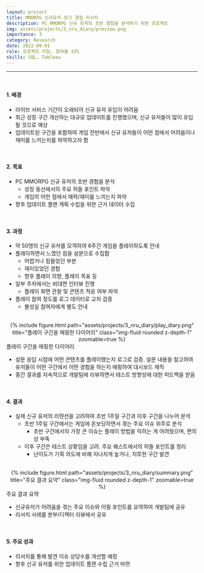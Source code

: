 ```yaml
---
layout: project
title: MMORPG 신규유저 장기 경험 리서치
description: PC MMORPG 신규 유저의 초반 경험을 분석하기 위한 프로젝트
img: assets/projects/3_nru_diary/preview.png
importance: 3
category: Research
date: 2022-09-01
role: 프로젝트 리딩, 참여율 33%
skills: SQL, Tableau
---
```




---
<br>

#### 1. 배경

- 라이브 서비스 기간이 오래되어 신규 유저 유입이 어려움
- 최근 성장 구간 개선하는 대규모 업데이트를 진행했으며, 신규 유저들이 많이 유입될 것으로 예상
- 업데이트된 구간을 포함하여 게임 전반에서 신규 유저들이 어떤 점에서 어려움이나 재미를 느끼는지를 파악하고자 함


<br>

#### 2. 목표

- PC MMORPG 신규 유저의 초반 경험을 분석
    - 성장 동선에서의 주요 허들 포인트 파악
    - 게임의 어떤 점에서 매력/재미를 느끼는지 파악
- 향후 업데이트 플랜 계획 수립을 위한 근거 데이터 수집

<br>

#### 3. 과정

- 약 50명의 신규 유저를 모객하여 6주간 게임을 플레이하도록 안내
- 플레이하면서 느꼈던 점을 설문으로 수집함  
    - 어렵거나 힘들었던 부분
    - 재미있었던 경험
    - 향후 플레이 의향, 플레이 목표 등
- 일부 주차에서는 비대면 인터뷰 진행
    - 플레이 화면 관찰 및 콘텐츠 적응 여부 파악
- 플레이 참여 정도를 로그 데이터로 교차 검증
    - 불성실 참여자에게 별도 안내

<br>

<div class="row">
    <div class="col-sm mt-md-0" style="text-align: center;">
        {% include figure.html path="assets/projects/3_nru_diary/play_diary.png" title="플레이 구간을 매핑한 다이어리" class="img-fluid rounded z-depth-1" zoomable=true %}
    </div>
</div>
<div class="caption">
    플레이 구간을 매핑한 다이어리
</div>

- 설문 응답 시점에 어떤 콘텐츠를 플레이했는지 로그로 검증. 설문 내용을 참고하여 유저들이 어떤 구간에서 어떤 경험을 하는지 매핑하여 대시보드 제작  
- 중간 결과를 지속적으로 개발팀에 리뷰하면서 테스트 방향성에 대한 피드백을 받음

<br>


#### 4. 결과

- 실제 신규 유저의 리텐션을 고려하여 초반 1주일 구간과 이후 구간을 나누어 분석  
  - 초반 1주일 구간에서는 게임에 온보딩하면서 겪는 주요 이슈 위주로 분석
    - 초반 구간에서의 가장 큰 이슈는 플레이 방법을 익히는 게 어려웠으며, 편의성 부족
  - 이후 구간은 테스트 상황임을 고려. 주요 퀘스트에서의 허들 포인트를 정리
    - 난이도가 기획 의도에 비해 지나치게 높거나, 지루한 구간 발견

<br>

<div class="row">
    <div class="col-sm mt-md-0" style="text-align: center;">
        {% include figure.html path="assets/projects/3_nru_diary/summary.png" title="주요 결과 요약" class="img-fluid rounded z-depth-1" zoomable=true %}
    </div>
</div>
<div class="caption">
    주요 결과 요약
</div>

- 신규유저가 어려움을 겪는 주요 이슈와 어필 포인트를 요약하여 개발팀에 공유  
- 리서치 사례를 본부/디렉터 리뷰에서 공유

<br>

#### 5. 주요 성과

- 리서치를 통해 발견 이슈 상당수를 개선할 예정
- 향후 신규 유저를 위한 업데이트 플랜 수립 근거 마련


    


